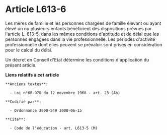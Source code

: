 # Article L613-6

Les mères de famille et les personnes chargées de famille élevant ou ayant élevé un ou plusieurs enfants bénéficient des
dispositions prévues par l'article L. 613-5, dans les mêmes conditions d'aptitude et de délai que les personnes engagées dans
la vie professionnelle. Les périodes d'activité professionnelle dont elles peuvent se prévaloir sont prises en considération
pour le calcul du délai.

Un décret en Conseil d'Etat détermine les conditions d'application du présent article.

**Liens relatifs à cet article**

	**Anciens textes**:

	  - Loi n°68-978 du 12 novembre 1968 - art. 23 (Ab)

	**Codifié par**:

	  - Ordonnance 2000-549 2000-06-15

	**Cite**:

	  - Code de l'éducation - art. L613-5 (M)
